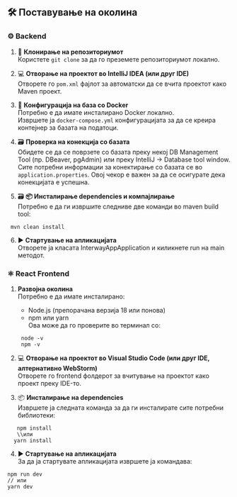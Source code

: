 ## 🛠️ Поставување на околина

### ⚙️ Backend

1. 📁 **Клонирање на репозиториумот**  
   Користете `git clone` за да го преземете репозиториумот локално.

2. 💻 **Отворање на проектот во IntelliJ IDEA (или друг IDE)**  
   Отворете го `pom.xml` фајлот за автоматски да се вчита проектот како Maven проект.

3. 🐳 **Конфигурација на база со Docker**  
   Потребно е да имате инсталирано Docker локално.  
   Извршете ја `docker-compose.yml` конфигурацијата за да се креира контејнер за базата на податоци.

4. 🗃️ **Проверка на конекција со базата**  
Обидете се да се поврзете со базата преку некој DB Management Tool (пр. DBeaver, pgAdmin)
или преку IntelliJ → Database tool window. Сите потребни информации за конектирање со базата се во `application.properties`. Овој чекор е важен за да се осигурате дека конекцијата е успешна.

5. 🗃️ **📦 Инсталирање dependencies и компајлирање**  
Потребно е да ги извршите следниве две команди во maven build tool:
```
 mvn clean install
```

6. ▶️ **Стартување на апликацијата**  
Отворете ја класата InterwayAppApplication и киликнете run на main методот.

### ⚛️ React Frontend

1. **Развојна околина**  
   Потребно е да имате инсталирано:
   - Node.js (препорачана верзија 18 или понова)
   - npm или yarn  
Ова може да го проверите во терминал со:
   ```
    node -v
    npm -v
   ```

2. 💻 **Отворање на проектот во Visual Studio Code (или друг IDE, алтернативно WebStorm)**  
    Отворете го frontend фолдерот за вчитување на проектот како проект преку IDE-то.

3. 📦 **Инсталирање на dependencies**  
   Извршете ја следната команда за да ги инсталирате сите потребни библиотеки:
 ```
    npm install
    \\или
   yarn install
```
4. ▶️ **Стартување на апликацијата**  
За да ја стартувате апликацијата извршете ја командава:
```
npm run dev
// или
yarn dev
```
